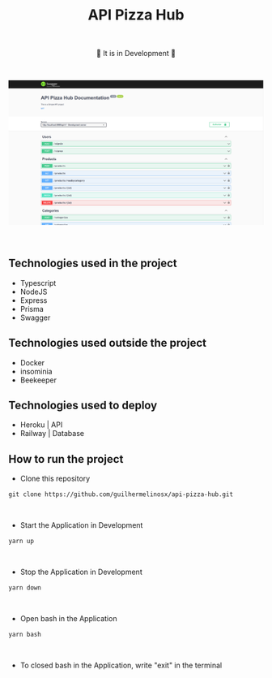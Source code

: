 # <div align="center"> API Pizza Hub </div>

</br>

<div align="center">
<p>🚧 It is in Development 🚧</p>

</br>

![image 1](/.github/image.png)

</div>

</br>

## Technologies used in the project

- Typescript
- NodeJS
- Express
- Prisma
- Swagger

## Technologies used outside the project

- Docker
- insominia
- Beekeeper

## Technologies used to deploy

- Heroku | API
- Railway | Database

## How to run the project

- Clone this repository

```shell
git clone https://github.com/guilhermelinosx/api-pizza-hub.git
```

</br>

- Start the Application in Development

```shell
yarn up
```

</br>

- Stop the Application in Development

```shell
yarn down
```

</br>

- Open bash in the Application

```shell
yarn bash
```

</br>

- To closed bash in the Application, write "exit" in the terminal
